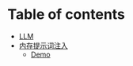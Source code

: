 # Table of contents

* [LLM](README.md)
* [内存提示词注入](nei-cun-ti-shi-ci-zhu-ru/README.md)
  * [Demo](nei-cun-ti-shi-ci-zhu-ru/demo.md)
